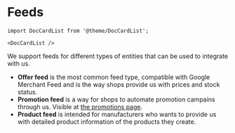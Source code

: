 # Feeds

```mdx-code-block
import DocCardList from '@theme/DocCardList';

<DocCardList />
```

We support feeds for different types of entities that can be used to integrate with us. 

- **Offer feed** is the most common feed type, compatible with Google Merchant Feed and is the way shops provide us with prices and stock status.
- **Promotion feed** is a way for shops to automate promotion campains through us. Visible at [the promotions page](https://prisjakt.nu/kampanjer).
- **Product feed** is intended for manufacturers who wants to provide us with detailed product information of the products they create.